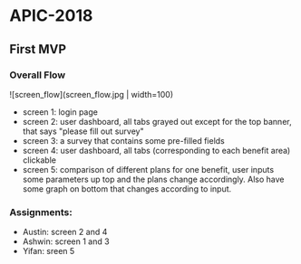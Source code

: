 # APIC-2018
## First MVP
### Overall Flow
![screen_flow](screen_flow.jpg | width=100)
 - screen 1: login page
 - screen 2: user dashboard, all tabs grayed out except for the top banner, that says "please fill out survey"
 - screen 3: a survey that contains some pre-filled fields
 - screen 4: user dashboard, all tabs (corresponding to each benefit area) clickable
 - screen 5: comparison of different plans for one benefit, user inputs some parameters up top and the plans change accordingly. Also have some graph on bottom that changes according to input.
### Assignments:
 - Austin: screen 2 and 4
 - Ashwin: screen 1 and 3
 - Yifan: sreen 5
